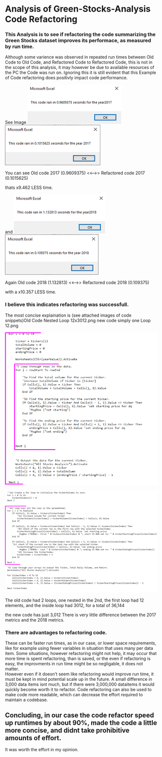 # Analysis of Green-Stocks-Analysis Code Refactoring

 ### This Analysis is to see if refactoring the code summarizing the Green Stocks dataset improves its performace, as measured by run time.
  
  Although some varience was observed in repeated run times between Old Code to Old Code, and Refactored Code to Refactored Code, this is not in the scope of this analysis, it may however be due to available resources of the PC the Code was run on.
Ignoring this it is still evident that this Example of Code refactoring does positivly impact code performance.

See Image 
![Old Code 2017.png](/Resources/Old%20Code%202017.png)![VBA_Challenge_2017.png](/Resources/VBA_Challenge_2017.png)

You can see Old code 2017 (0.9609375)  <<-->>  Refactored code 2017 (0.1015625)

  thats x9.462 LESS time.

and
![Old Code 2018.png](/Resources/Old%20Code%202018.png)![VBA_Challenge_2018.png](/Resources/VBA_Challenge_2018.png)

Again Old code 2018 (1.132813)  <<-->>  Refactored code 2018 (0.109375)	

  with a x10.357 LESS time.



 ###  I believe this indicates refactoring was successfull.
The most concise explaination is (see attached images of code snippets)Old Code Nested Loop 12x3012.png   new code simply one Loop 12.png

![Old_Code_Nested_Loop_12x3012.png](/Resources/Old_Code_Nested_Loop_12x3012.png)

![new_code_simply_one_Loop_12.png](/Resources/new_code_simply_one_Loop_12.png)

The old code had 2 loops, one nested in the 2nd, the first loop had 12 elements, and the inside loop had 3012, for a total of 36,144

the new code has just 3,012
There is very little difference between the 2017 metrics and the 2018 metrics.

 ### There are advantages to refactoring code.
 These can be faster run times, as in our case, or lower space requirements, like for example using fewer variables in situation that uses many per data item.
Some situations, however refactoring might not help, it may occur that more time is spent refactoring, than is saved, or the even if refactoring is easy, the improvments in run time might be so negligable, it does not matter.  
However even if it doesn't seem like refactoring would improve run time, it must be kept in mind potential scale up in the future. A small difference in 3,000 data items isnt much, but if there were 3,000,000 dataitems it would quickly become worth it to refactor.
Code refactoring can also be used to make code more readable, which can decrease the effort required to maintain a codebase.
 ## Concluding, in our case the code refactor speed up runtimes by about 90%, made the code a little more concise, and didnt take prohibitive amounts of effort.
It was worth the effort in my opinion.
